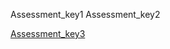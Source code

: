 Assessment_key1
Assessment_key2


[Assessment_key3]("https://docs.google.com/forms/d/e/1FAIpQLSffXyghJwy3FgCE5bIP6ZGTAhGW1F5LyxH2h8tDqSSew6JW1w/viewform?usp=sf_link")
